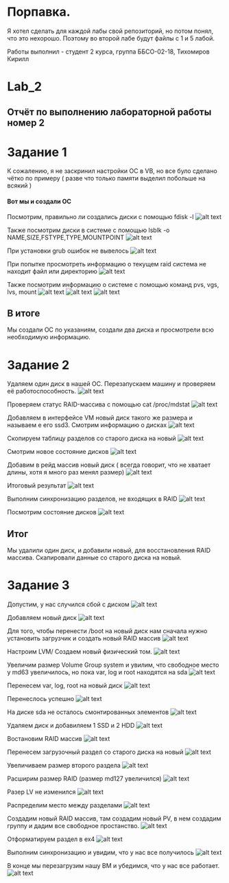 # Порпавка.
Я хотел сделать для каждой лабы свой репозиторий, но потом понял, что это нехорошо. Поэтому во второй лабе будут файлы с 1 и 5 лабой.

Работы выполнил - студент 2 курса, группа ББСО-02-18, Тихомиров Кирилл

# Lab_2
## Отчёт по выполнению лабораторной работы номер 2

# Задание 1

К сожалению, я не заскринил настройки ОС в VB, но все було сделано чётко по примеру ( разве что только памяти выделил побольше на всякий )

#### Вот мы и создали ОС
Посмотрим, правильно ли создались диски с помощью fdisk -l
![alt text](Screenshots/Screenshot_1.png "Смотрим Диски")

Также посмотрим диски в системе с помощью lsblk -o NAME,SIZE,FSTYPE,TYPE,MOUNTPOINT
![alt text](Screenshots/Screenshot_2.png "")

При установки grub ошибок не вывелось
![alt text](Screenshots/Screenshot_3.png "")

При попытке просмотреть информацию о текущем raid система не находит файл или директорию
![alt text](Screenshots/Screenshot_4.png "")

Также посмотрим информацию о системе с помощью команд pvs, vgs, lvs, mount
![alt text](Screenshots/Screenshot_5.png "")
![alt text](Screenshots/Screenshot_6.png "")
![alt text](Screenshots/Screenshot_7.png "")

## В итоге
Мы создали ОС по указаниям, создали два диска и просмотрели всю необходимую информацию.


# Задание 2
Удаляем один диск в нашей ОС. Перезапускаем машину и проверяем её работоспособность. 
![alt text](Screenshots/Screenshot_9.png "")

Проверяем статус RAID-массива с помощью cat /proc/mdstat
![alt text](Screenshots/Screenshot_10.png "")

Добавляем в интерфейсе VM новый диск такого же размера и называем е его ssd3. Смотрим информацию о дисках
![alt text](Screenshots/Screenshot_11.png "")

Скопируем таблицу разделов со старого диска на новый
![alt text](Screenshots/Screenshot_12.png "")

Смотрим новое состояние дисков
![alt text](Screenshots/Screenshot_13.png "")

Добавим в рейд массив новый диск ( всегда говорит, что не хватает длины, хотя я много раз менял размер)
![alt text](Screenshots/Screenshot_14.png "")

Итоговый результат
![alt text](Screenshots/Screenshot_19.png "")

Выполним синхронизацию разделов, не входящих в RAID
![alt text](Screenshots/Screenshot_17.png "")

Посмотрим состояние дисков 
![alt text](Screenshots/Screenshot_20.png "")

## Итог
Мы удалили один диск, и добавили новый, для восстановления RAID массива. Скапировали данные со старого диска на новый.

# Задание 3

Допустим, у нас случился сбой с диском
![alt text](Screenshots/Screenshot_21.png "")

Добавляем новый диск 
![alt text](Screenshots/Screenshot_22.png "")

Для того, чтобы перенести /boot на новый диск нам сначала нужно установить загрузчик и создать новый RAID массив
![alt text](Screenshots/Screenshot_23.png "")

Настроим LVM/ Создаем новый физический том.
![alt text](Screenshots/Screenshot_24.png "")

Увеличим размер Volume Group system и увилим, что свободное место у md63 увеличилось, но пока var, log и root находятся на sda
![alt text](Screenshots/Screenshot_25.png "")

Перенесем var, log, root на новый диск
![alt text](Screenshots/Screenshot_26.png "")

Перенеслось успешно
![alt text](Screenshots/Screenshot_27.png "")

На диске sda не осталось смонтированных элементов
![alt text](Screenshots/Screenshot_28.png "")

Удаляем диск и добавиляем 1 SSD и 2 HDD
![alt text](Screenshots/Screenshot_29.png "")

Востановим RAID массив
![alt text](Screenshots/Screenshot_30.png "")

Перенесем загрузочный раздел со старого диска на новый
![alt text](Screenshots/Screenshot_31.png "")

Увеличиваем размер второго раздела
![alt text](Screenshots/Screenshot_32.png "")

Расширим размер RAID (размер md127 увеличился)
![alt text](Screenshots/Screenshot_33.png "")

Разер LV не изменился
![alt text](Screenshots/Screenshot_34.png "")

Распределим место между разделами
![alt text](Screenshots/Screenshot_35.png "")

Создадим новый RAID массив, там создадим новый PV, в нем создадим группу и дадим все свободное простанство. 
![alt text](Screenshots/Screenshot_36.png "")

Отформатируем раздел в ex4
![alt text](Screenshots/Screenshot_37.png "")

Выполним синхронизацию и увидим, что у нас все получилось
![alt text](Screenshots/Screenshot_38.png "")

В конце мы перезагрузим нашу ВМ и убедимся, что у нас все работает.
![alt text](Screenshots/Screenshot_39.png "")
